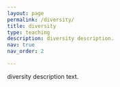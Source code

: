 ```yaml
---
layout: page
permalink: /diversity/
title: diversity
type: teaching
description: diversity description.
nav: true
nav_order: 2

---
```


diversity description text.
